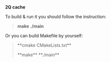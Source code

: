 **2Q cache**

To build & run it you should follow the instruction:

> **make**
> **./main**

Or you can build Makefile by yourself:

> <p>**cmake CMakeLists.txt**</p>
> **make**
> **./main**